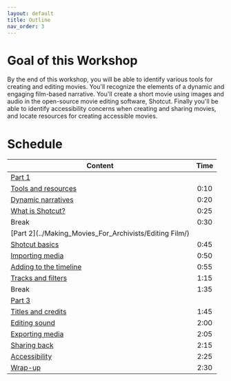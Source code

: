 ```yaml
---
layout: default
title: Outline
nav_order: 3
---
```

# Goal of this Workshop
By the end of this workshop, you will be able to identify various tools for creating and editing movies. You'll recognize the elements of a dynamic and engaging film-based narrative. You'll create a short movie using images and audio in the open-source movie editing software, Shotcut. Finally you'll be able to identify accessibility concerns when creating and sharing movies, and locate resources for creating accessible movies.

# Schedule

| Content   | Time
| ------- |:-------------:
| [Part 1](../Making_Movies_For_Archivists/Foundations/)  |
| [Tools and resources](../Making_Movies_For_Archivists/Foundations/tools-and-resources.html)| 0:10
| [Dynamic narratives](../Making_Movies_For_Archivists/Foundations/dynamic-narratives.html)| 0:20
| [What is Shotcut?](../Making_Movies_For_Archivists/Foundations/what-is-shotcut.html)| 0:25
| Break | 0:30
| [Part 2](../Making_Movies_For_Archivists/Editing Film/) |
| [Shotcut basics](../Making_Movies_For_Archivists/Editing-Film/shotcut-basics.html) | 0:45
| [Importing media](../Making_Movies_For_Archivists/Editing-Film/importing-media.html) | 0:50
| [Adding to the timeline](../Making_Movies_For_Archivists/Editing-Film/adding-to-the-timeline.html) | 0:55
| [Tracks and filters](../Making_Movies_For_Archivists/Editing-Film/tracks-and-filters.html) | 1:15
| Break | 1:35
| [Part 3](../Making_Movies_For_Archivists/Finalizing-Film) |
| [Titles and credits](../Making_Movies_For_Archivists/Finalizing-Film/titles-and-credits.html) | 1:45
| [Editing sound](../Making_Movies_For_Archivists/Finalizing-Film/editing-sound.html) | 2:00
| [Exporting media](../Making_Movies_For_Archivists/Finalizing-Film/exporting-media.html) | 2:05
| [Sharing back](../Making_Movies_For_Archivists/Finalizing-Film/sharing-back.html) | 2:15
| [Accessibility](../Making_Movies_For_Archivists/Finalizing-Film/accessibility.html) | 2:25
| [Wrap-up](../Making_Movies_For_Archivists/Finalizing-Film/wrap-up.html) | 2:30
